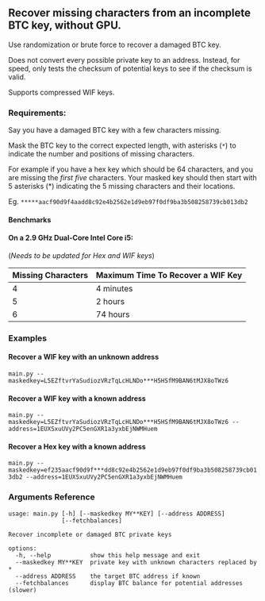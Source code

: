 ## Recover missing characters from an incomplete BTC key, without GPU.

Use randomization or brute force to recover a damaged BTC key. 

Does not convert every possible private key to an address. Instead, for speed, only tests the checksum of potential keys to see if the checksum is valid.

Supports compressed WIF keys. 

### Requirements:

Say you have a damaged BTC key with a few characters missing.

Mask the BTC key to the correct expected length, with asterisks (`*`) to indicate the number and positions of missing characters.

For example if you have a hex key which should be 64 characters, and you are missing the _first five_ characters. Your masked key should then start with 5 asterisks (*) indicating the 5 missing characters and their locations. 

Eg. `*****aacf90d9f4aadd8c92e4b2562e1d9eb97f0df9ba3b508258739cb013db2`

#### Benchmarks 

#### On a 2.9 GHz Dual-Core Intel Core i5:
(_Needs to be updated for Hex and WIF keys_)

| Missing Characters | Maximum Time To Recover a WIF Key |
|--------------------|-----------------------------------|
| 4                  | 4 minutes                         |
| 5                  | 2 hours                           |
| 6                  | 74 hours                          |

### Examples

#### Recover a WIF key with an unknown address

`main.py --maskedkey=L5EZftvrYaSudiozVRzTqLcHLNDo***H5HSfM9BAN6tMJX8oTWz6`

#### Recover a WIF key with a known address

`main.py --maskedkey=L5EZftvrYaSudiozVRzTqLcHLNDo***H5HSfM9BAN6tMJX8oTWz6 --address=1EUXSxuUVy2PC5enGXR1a3yxbEjNWMHuem`

#### Recover a Hex key with a known address

`main.py --maskedkey=ef235aacf90d9f***dd8c92e4b2562e1d9eb97f0df9ba3b508258739cb013db2 --address=1EUXSxuUVy2PC5enGXR1a3yxbEjNWMHuem`

### Arguments Reference

```
usage: main.py [-h] [--maskedkey MY**KEY] [--address ADDRESS]
               [--fetchbalances]

Recover incomplete or damaged BTC private keys

options:
  -h, --help           show this help message and exit
  --maskedkey MY**KEY  private key with unknown characters replaced by *
  --address ADDRESS    the target BTC address if known
  --fetchbalances      display BTC balance for potential addresses (slower)
```

